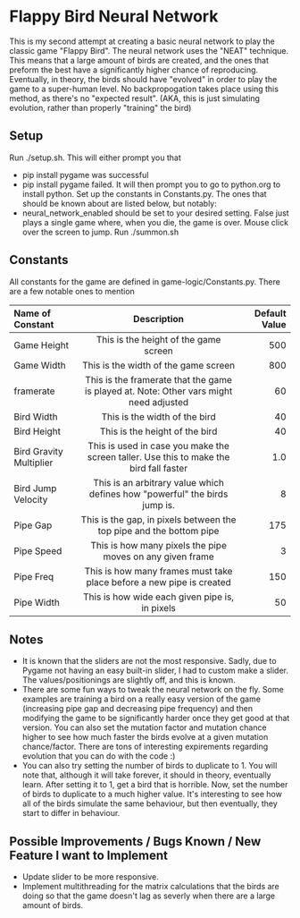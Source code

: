 # Flappy Bird Neural Network

This is my second attempt at creating a basic neural network to play the classic game "Flappy Bird". The neural network uses the "NEAT" technique. This means that a large amount of birds are created, and the ones that preform the best have a significantly higher chance of reproducing. Eventually, in theory, the birds should have "evolved" in order to play the game to a super-human level. No backpropogation takes place using this method, as there's no "expected result". (AKA, this is just simulating evolution, rather than properly "training" the bird) 

## Setup
Run ./setup.sh. This will either prompt you that 
 - pip install pygame was successful 
 - pip install pygame failed. It will then prompt you to go to python.org to install python. 
Set up the constants in Constants.py. The ones that should be known about are listed below, but notably: 
 - neural_network_enabled should be set to your desired setting. False just plays a single game where, when you die, the game is over. Mouse click over the screen to jump. 
Run ./summon.sh

## Constants
All constants for the game are defined in game-logic/Constants.py. There are a few notable ones to mention

| Name of Constant        | Description                                                                            | Default Value |
| :---                    |    :----:                                                                              |          ---: |
| Game Height             | This is the height of the game screen                                                  | 500           |
| Game Width              | This is the width of the game screen                                                   | 800           |
| framerate               | This is the framerate that the game is played at. Note: Other vars might need adjusted | 60            |
| Bird Width              | This is the width of the bird                                                          | 40            |
| Bird Height             | This is the height of the bird                                                         | 40            |
| Bird Gravity Multiplier | This is used in case you make the screen taller. Use this to make the bird fall faster | 1.0           |
| Bird Jump Velocity      | This is an arbitrary value which defines how "powerful" the birds jump is.             | 8             |
| Pipe Gap                | This is the gap, in pixels between the top pipe and the bottom pipe                    | 175           |
| Pipe Speed              | This is how many pixels the pipe moves on any given frame                              | 3             |
| Pipe Freq               | This is how many frames must take place before a new pipe is created                   | 150           |
| Pipe Width              | This is how wide each given pipe is, in pixels                                         | 50            |

## Notes
 - It is known that the sliders are not the most responsive. Sadly, due to Pygame not having an easy built-in slider, I had to custom make a slider. The values/positionings are slightly off, and this is known. 
 - There are some fun ways to tweak the neural network on the fly. Some examples are training a bird on a really easy version of the game (increasing pipe gap and decreasing pipe frequency) and then modifying the game to be significantly harder once they get good at that version. You can also set the mutation factor and mutation chance higher to see how much faster the birds evolve at a given mutation chance/factor. There are tons of interesting expirements regarding evolution that you can do with the code :)
 - You can also try setting the number of birds to duplicate to 1. You will note that, although it will take forever, it should in theory, eventually learn. After setting it to 1, get a bird that is horrible. Now, set the number of birds to duplicate to a much higher value. It's interesting to see how all of the birds simulate the same behaviour, but then eventually, they start to differ in behaviour. 

## Possible Improvements / Bugs Known / New Feature I want to Implement
 - Update slider to be more responsive.
 - Implement multithreading for the matrix calculations that the birds are doing so that the game doesn't lag as severly when there are a large amount of birds.